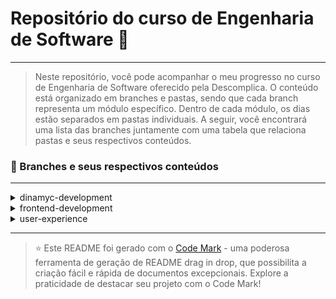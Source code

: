 
# Repositório do curso de Engenharia de Software 🚀
---
> Neste repositório, você pode acompanhar o meu progresso no curso de Engenharia de Software oferecido pela Descomplica. O conteúdo está organizado em branches e pastas, sendo que cada branch representa um módulo específico. Dentro de cada módulo, os dias estão separados em pastas individuais. A seguir, você encontrará uma lista das branches juntamente com uma tabela que relaciona pastas e seus respectivos conteúdos.

### 📂 Branches e seus respectivos conteúdos
---
<details>
<summary>dinamyc-development</summary>

| Pasta  | Conteúdo                                       |
| ------ | ---------------------------------------------- |
| dia_01 | Ambientes de programação para JavaScript       |
| dia_02 | Programação com JavaScript: Conceitos          |
| dia_03 | Programando com JavaScript: primeiros comandos |
| dia_04 | Criando e manipulando arrays                   |
| dia_05 | Avançando com Arrays                           |
| dia_06 | Instruções: If e Switch                        |
| dia_07 | Instruções: For e While                        |
| dia_08 | Strings                                        |
| dia_09 | Funções e Objetos                              |
| dia_10 | Classes                                        |

</details>


<details>
<summary>frontend-development</summary>

| Pasta  | Conteúdo                          |
| ------ | --------------------------------- |
| dia_01 | Ambientes de Programação          |
| dia_02 | Conceitos básicos de HTML         |
| dia_03 | Mídias com HTML                   |
| dia_04 | Montando tabelas com HTML         |
| dia_05 | Criação de formulários com HTML   |
| dia_06 | Continuação: formulários com HTML |
| dia_07 | CSS: Entendendo sobre estilos     |
| dia_08 | CSS: Criando estilos              |

</details>

<details>
<summary>user-experience</summary>

| Pasta  | Conteúdo                                    |
| ------ | ------------------------------------------- |
| dia_01 | Experiência do Usuário (UX)                 |
| dia_02 | Interface do usuário (UI)                   |
| dia_03 | Design Thinking (Conhecimentos importantes) |
| dia_04 | Metodologias de Design                      |
| dia_05 | Fase de empatia e definição                 |
| dia_06 | Fase de ideação                             |
| dia_07 | Fase de prototipação                        |

</details>

---
> ⭐️ Este README foi gerado com o [Code Mark](https://codemark.com.br) - uma poderosa ferramenta de geração de README drag in drop, que possibilita a criação fácil e rápida de documentos excepcionais. Explore a praticidade de destacar seu projeto com o Code Mark!